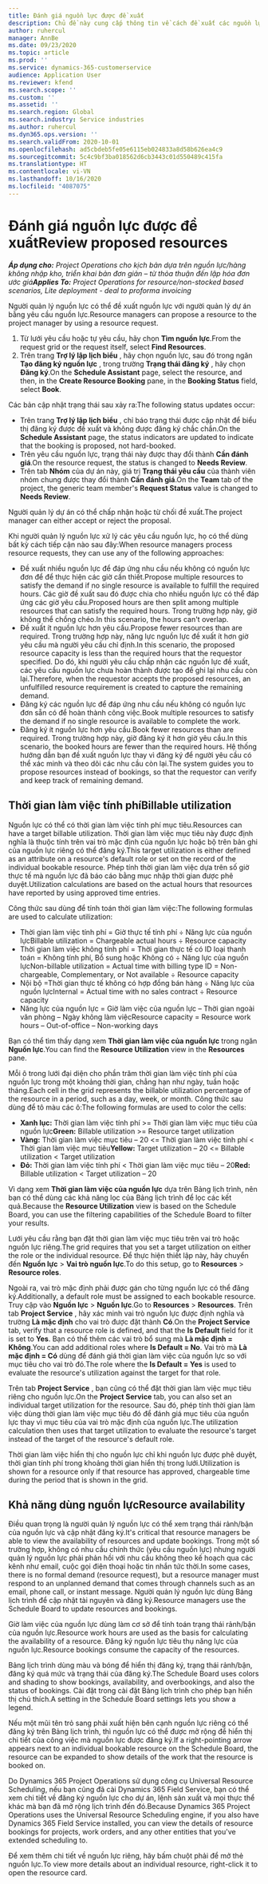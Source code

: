```yaml
---
title: Đánh giá nguồn lực được đề xuất
description: Chủ đề này cung cấp thông tin về cách đề xuất các nguồn lực dự án.
author: ruhercul
manager: AnnBe
ms.date: 09/23/2020
ms.topic: article
ms.prod: ''
ms.service: dynamics-365-customerservice
audience: Application User
ms.reviewer: kfend
ms.search.scope: ''
ms.custom: ''
ms.assetid: ''
ms.search.region: Global
ms.search.industry: Service industries
ms.author: ruhercul
ms.dyn365.ops.version: ''
ms.search.validFrom: 2020-10-01
ms.openlocfilehash: ad5cbdeb5fe05e6115eb024833a8d58b626ea4c9
ms.sourcegitcommit: 5c4c9bf3ba018562d6cb3443c01d550489c415fa
ms.translationtype: HT
ms.contentlocale: vi-VN
ms.lasthandoff: 10/16/2020
ms.locfileid: "4087075"
---
```

# <a name="review-proposed-resources"></a><span data-ttu-id="c2ffd-103">Đánh giá nguồn lực được đề xuất</span><span class="sxs-lookup"><span data-stu-id="c2ffd-103">Review proposed resources</span></span>

<span data-ttu-id="c2ffd-104">_**Áp dụng cho:** Project Operations cho kịch bản dựa trên nguồn lực/hàng không nhập kho, triển khai bản đơn giản – từ thỏa thuận đến lập hóa đơn ước giá_</span><span class="sxs-lookup"><span data-stu-id="c2ffd-104">_**Applies To:** Project Operations for resource/non-stocked based scenarios, Lite deployment - deal to proforma invoicing_</span></span>

<span data-ttu-id="c2ffd-105">Người quản lý nguồn lực có thể đề xuất nguồn lực với người quản lý dự án bằng yêu cầu nguồn lực.</span><span class="sxs-lookup"><span data-stu-id="c2ffd-105">Resource managers can propose a resource to the project manager by using a resource request.</span></span>

1. <span data-ttu-id="c2ffd-106">Từ lưới yêu cầu hoặc tự yêu cầu, hãy chọn **Tìm nguồn lực**.</span><span class="sxs-lookup"><span data-stu-id="c2ffd-106">From the request grid or the request itself, select **Find Resources**.</span></span>
2. <span data-ttu-id="c2ffd-107">Trên trang **Trợ lý lập lịch biểu** , hãy chọn nguồn lực, sau đó trong ngăn **Tạo đăng ký nguồn lực** , trong trường **Trạng thái đăng ký** , hãy chọn **Đăng ký**.</span><span class="sxs-lookup"><span data-stu-id="c2ffd-107">On the **Schedule Assistant** page, select the resource, and then, in the **Create Resource Booking** pane, in the **Booking Status** field, select **Book**.</span></span>

<span data-ttu-id="c2ffd-108">Các bản cập nhật trạng thái sau xảy ra:</span><span class="sxs-lookup"><span data-stu-id="c2ffd-108">The following status updates occur:</span></span>

- <span data-ttu-id="c2ffd-109">Trên trang **Trợ lý lập lịch biểu** , chỉ báo trạng thái được cập nhật để biểu thị đăng ký được đề xuất và không được đăng ký chắc chắn.</span><span class="sxs-lookup"><span data-stu-id="c2ffd-109">On the **Schedule Assistant** page, the status indicators are updated to indicate that the booking is proposed, not hard-booked.</span></span>
- <span data-ttu-id="c2ffd-110">Trên yêu cầu nguồn lực, trạng thái này được thay đổi thành **Cần đánh giá**.</span><span class="sxs-lookup"><span data-stu-id="c2ffd-110">On the resource request, the status is changed to **Needs Review**.</span></span>
- <span data-ttu-id="c2ffd-111">Trên tab **Nhóm** của dự án này, giá trị **Trạng thái yêu cầu** của thành viên nhóm chung được thay đổi thành **Cần đánh giá**.</span><span class="sxs-lookup"><span data-stu-id="c2ffd-111">On the **Team** tab of the project, the generic team member's **Request Status** value is changed to **Needs Review**.</span></span>

<span data-ttu-id="c2ffd-112">Người quản lý dự án có thể chấp nhận hoặc từ chối đề xuất.</span><span class="sxs-lookup"><span data-stu-id="c2ffd-112">The project manager can either accept or reject the proposal.</span></span>

<span data-ttu-id="c2ffd-113">Khi người quản lý nguồn lực xử lý các yêu cầu nguồn lực, họ có thể dùng bất kỳ cách tiếp cận nào sau đây:</span><span class="sxs-lookup"><span data-stu-id="c2ffd-113">When resource managers process resource requests, they can use any of the following approaches:</span></span>

- <span data-ttu-id="c2ffd-114">Đề xuất nhiều nguồn lực để đáp ứng nhu cầu nếu không có nguồn lực đơn để để thực hiện các giờ cần thiết.</span><span class="sxs-lookup"><span data-stu-id="c2ffd-114">Propose multiple resources to satisfy the demand if no single resource is available to fulfill the required hours.</span></span> <span data-ttu-id="c2ffd-115">Các giờ đề xuất sau đó được chia cho nhiều nguồn lực có thể đáp ứng các giờ yêu cầu.</span><span class="sxs-lookup"><span data-stu-id="c2ffd-115">Proposed hours are then split among multiple resources that can satisfy the required hours.</span></span> <span data-ttu-id="c2ffd-116">Trong trường hợp này, giờ không thể chồng chéo.</span><span class="sxs-lookup"><span data-stu-id="c2ffd-116">In this scenario, the hours can't overlap.</span></span>
- <span data-ttu-id="c2ffd-117">Đề xuất ít nguồn lực hơn yêu cầu.</span><span class="sxs-lookup"><span data-stu-id="c2ffd-117">Propose fewer resources than are required.</span></span> <span data-ttu-id="c2ffd-118">Trong trường hợp này, năng lực nguồn lực đề xuất ít hơn giờ yêu cầu mà người yêu cầu chỉ định.</span><span class="sxs-lookup"><span data-stu-id="c2ffd-118">In this scenario, the proposed resource capacity is less than the required hours that the requestor specified.</span></span> <span data-ttu-id="c2ffd-119">Do đó, khi người yêu cầu chấp nhận các nguồn lực đề xuất, các yêu cầu nguồn lực chưa hoàn thành được tạo để ghi lại nhu cầu còn lại.</span><span class="sxs-lookup"><span data-stu-id="c2ffd-119">Therefore, when the requestor accepts the proposed resources, an unfulfilled resource requirement is created to capture the remaining demand.</span></span>
- <span data-ttu-id="c2ffd-120">Đăng ký các nguồn lực để đáp ứng nhu cầu nếu không có nguồn lực đơn sẵn có để hoàn thành công việc.</span><span class="sxs-lookup"><span data-stu-id="c2ffd-120">Book multiple resources to satisfy the demand if no single resource is available to complete the work.</span></span>
- <span data-ttu-id="c2ffd-121">Đăng ký ít nguồn lực hơn yêu cầu.</span><span class="sxs-lookup"><span data-stu-id="c2ffd-121">Book fewer resources than are required.</span></span> <span data-ttu-id="c2ffd-122">Trong trường hợp này, giờ đăng ký ít hơn giờ yêu cầu.</span><span class="sxs-lookup"><span data-stu-id="c2ffd-122">In this scenario, the booked hours are fewer than the required hours.</span></span> <span data-ttu-id="c2ffd-123">Hệ thống hướng dẫn bạn đề xuất nguồn lực thay vì đăng ký để người yêu cầu có thể xác minh và theo dõi các nhu cầu còn lại.</span><span class="sxs-lookup"><span data-stu-id="c2ffd-123">The system guides you to propose resources instead of bookings, so that the requestor can verify and keep track of remaining demand.</span></span>

## <a name="billable-utilization"></a><span data-ttu-id="c2ffd-124">Thời gian làm việc tính phí</span><span class="sxs-lookup"><span data-stu-id="c2ffd-124">Billable utilization</span></span>

<span data-ttu-id="c2ffd-125">Nguồn lực có thể có thời gian làm việc tính phí mục tiêu.</span><span class="sxs-lookup"><span data-stu-id="c2ffd-125">Resources can have a target billable utilization.</span></span> <span data-ttu-id="c2ffd-126">Thời gian làm việc mục tiêu này được định nghĩa là thuộc tính trên vai trò mặc định của nguồn lực hoặc bộ trên bản ghi của nguồn lực riêng có thể đăng ký.</span><span class="sxs-lookup"><span data-stu-id="c2ffd-126">This target utilization is either defined as an attribute on a resource's default role or set on the record of the individual bookable resource.</span></span> <span data-ttu-id="c2ffd-127">Phép tính thời gian làm việc dựa trên số giờ thực tế mà nguồn lực đã báo cáo bằng mục nhập thời gian được phê duyệt.</span><span class="sxs-lookup"><span data-stu-id="c2ffd-127">Utilization calculations are based on the actual hours that resources have reported by using approved time entries.</span></span>

<span data-ttu-id="c2ffd-128">Công thức sau dùng để tính toán thời gian làm việc:</span><span class="sxs-lookup"><span data-stu-id="c2ffd-128">The following formulas are used to calculate utilization:</span></span>

- <span data-ttu-id="c2ffd-129">Thời gian làm việc tính phí = Giờ thực tế tính phí ÷ Năng lực của nguồn lực</span><span class="sxs-lookup"><span data-stu-id="c2ffd-129">Billable utilization = Chargeable actual hours ÷ Resource capacity</span></span>
- <span data-ttu-id="c2ffd-130">Thời gian làm việc không tính phí = Thời gian thực tế có ID loại thanh toán = Không tính phí, Bổ sung hoặc Không có ÷ Năng lực của nguồn lực</span><span class="sxs-lookup"><span data-stu-id="c2ffd-130">Non-billable utilization = Actual time with billing type ID = Non-chargeable, Complementary, or Not available ÷ Resource capacity</span></span>
- <span data-ttu-id="c2ffd-131">Nội bộ =Thời gian thực tế không có hợp đồng bán hàng ÷ Năng lực của nguồn lực</span><span class="sxs-lookup"><span data-stu-id="c2ffd-131">Internal = Actual time with no sales contract ÷ Resource capacity</span></span>
- <span data-ttu-id="c2ffd-132">Năng lực của nguồn lực = Giờ làm việc của nguồn lực – Thời gian ngoài văn phòng – Ngày không làm việc</span><span class="sxs-lookup"><span data-stu-id="c2ffd-132">Resource capacity = Resource work hours – Out-of-office – Non-working days</span></span>

<span data-ttu-id="c2ffd-133">Bạn có thể tìm thấy dạng xem **Thời gian làm việc của nguồn lực** trong ngăn **Nguồn lực**.</span><span class="sxs-lookup"><span data-stu-id="c2ffd-133">You can find the **Resource Utilization** view in the **Resources** pane.</span></span>

<span data-ttu-id="c2ffd-134">Mỗi ô trong lưới đại diện cho phần trăm thời gian làm việc tính phí của nguồn lực trong một khoảng thời gian, chẳng hạn như ngày, tuần hoặc tháng.</span><span class="sxs-lookup"><span data-stu-id="c2ffd-134">Each cell in the grid represents the billable utilization percentage of the resource in a period, such as a day, week, or month.</span></span> <span data-ttu-id="c2ffd-135">Công thức sau dùng để tô màu các ô:</span><span class="sxs-lookup"><span data-stu-id="c2ffd-135">The following formulas are used to color the cells:</span></span>

- <span data-ttu-id="c2ffd-136">**Xanh lục:** Thời gian làm việc tính phí \>= Thời gian làm việc mục tiêu của nguồn lực</span><span class="sxs-lookup"><span data-stu-id="c2ffd-136">**Green:** Billable utilization \>= Resource target utilization</span></span>
- <span data-ttu-id="c2ffd-137">**Vàng:** Thời gian làm việc mục tiêu – 20 \<= Thời gian làm việc tính phí \< Thời gian làm việc mục tiêu</span><span class="sxs-lookup"><span data-stu-id="c2ffd-137">**Yellow:** Target utilization – 20 \<= Billable utilization \< Target utilization</span></span>
- <span data-ttu-id="c2ffd-138">**Đỏ:** Thời gian làm việc tính phí \< Thời gian làm việc mục tiêu – 20</span><span class="sxs-lookup"><span data-stu-id="c2ffd-138">**Red:** Billable utilization \< Target utilization – 20</span></span>

<span data-ttu-id="c2ffd-139">Vì dạng xem **Thời gian làm việc của nguồn lực** dựa trên Bảng lịch trình, nên bạn có thể dùng các khả năng lọc của Bảng lịch trình để lọc các kết quả.</span><span class="sxs-lookup"><span data-stu-id="c2ffd-139">Because the **Resource Utilization** view is based on the Schedule Board, you can use the filtering capabilities of the Schedule Board to filter your results.</span></span>

<span data-ttu-id="c2ffd-140">Lưới yêu cầu rằng bạn đặt thời gian làm việc mục tiêu trên vai trò hoặc nguồn lực riêng.</span><span class="sxs-lookup"><span data-stu-id="c2ffd-140">The grid requires that you set a target utilization on either the role or the individual resource.</span></span> <span data-ttu-id="c2ffd-141">Để thực hiện thiết lập này, hãy chuyển đến **Nguồn lực** \> **Vai trò nguồn lực**.</span><span class="sxs-lookup"><span data-stu-id="c2ffd-141">To do this setup, go to **Resources** \> **Resource roles**.</span></span>

<span data-ttu-id="c2ffd-142">Ngoài ra, vai trò mặc định phải được gán cho từng nguồn lực có thể đăng ký.</span><span class="sxs-lookup"><span data-stu-id="c2ffd-142">Additionally, a default role must be assigned to each bookable resource.</span></span> <span data-ttu-id="c2ffd-143">Truy cập vào **Nguồn lực** \> **Nguồn lực**.</span><span class="sxs-lookup"><span data-stu-id="c2ffd-143">Go to **Resources** \> **Resources**.</span></span> <span data-ttu-id="c2ffd-144">Trên tab **Project Service** , hãy xác minh vai trò nguồn lực được định nghĩa và trường **Là mặc định** cho vai trò được đặt thành **Có**.</span><span class="sxs-lookup"><span data-stu-id="c2ffd-144">On the **Project Service** tab, verify that a resource role is defined, and that the **Is Default** field for it is set to **Yes**.</span></span> <span data-ttu-id="c2ffd-145">Bạn có thể thêm các vai trò bổ sung mà **Là mặc định = Không**.</span><span class="sxs-lookup"><span data-stu-id="c2ffd-145">You can add additional roles where **Is Default = No**.</span></span> <span data-ttu-id="c2ffd-146">Vai trò mà **Là mặc định = Có** dùng để đánh giá thời gian làm việc của nguồn lực so với mục tiêu cho vai trò đó.</span><span class="sxs-lookup"><span data-stu-id="c2ffd-146">The role where the **Is Default = Yes** is used to evaluate the resource's utilization against the target for that role.</span></span>

<span data-ttu-id="c2ffd-147">Trên tab **Project Service** , bạn cũng có thể đặt thời gian làm việc mục tiêu riêng cho nguồn lực.</span><span class="sxs-lookup"><span data-stu-id="c2ffd-147">On the **Project Service** tab, you can also set an individual target utilization for the resource.</span></span> <span data-ttu-id="c2ffd-148">Sau đó, phép tính thời gian làm việc dùng thời gian làm việc mục tiêu đó để đánh giá mục tiêu của nguồn lực thay vì mục tiêu của vai trò mặc định của nguồn lực.</span><span class="sxs-lookup"><span data-stu-id="c2ffd-148">The utilization calculation then uses that target utilization to evaluate the resource's target instead of the target of the resource's default role.</span></span>

<span data-ttu-id="c2ffd-149">Thời gian làm việc hiển thị cho nguồn lực chỉ khi nguồn lực được phê duyệt, thời gian tính phí trong khoảng thời gian hiển thị trong lưới.</span><span class="sxs-lookup"><span data-stu-id="c2ffd-149">Utilization is shown for a resource only if that resource has approved, chargeable time during the period that is shown in the grid.</span></span>

## <a name="resource-availability"></a><span data-ttu-id="c2ffd-150">Khả năng dùng nguồn lực</span><span class="sxs-lookup"><span data-stu-id="c2ffd-150">Resource availability</span></span>

<span data-ttu-id="c2ffd-151">Điều quan trọng là người quản lý nguồn lực có thể xem trạng thái rảnh/bận của nguồn lực và cập nhật đăng ký.</span><span class="sxs-lookup"><span data-stu-id="c2ffd-151">It's critical that resource managers be able to view the availability of resources and update bookings.</span></span> <span data-ttu-id="c2ffd-152">Trong một số trường hợp, không có nhu cầu chính thức (yêu cầu nguồn lực) nhưng người quản lý nguồn lực phải phản hồi với nhu cầu không theo kế hoạch qua các kênh như email, cuộc gọi điện thoại hoặc tin nhắn tức thời.</span><span class="sxs-lookup"><span data-stu-id="c2ffd-152">In some cases, there is no formal demand (resource request), but a resource manager must respond to an unplanned demand that comes through channels such as an email, phone call, or instant message.</span></span> <span data-ttu-id="c2ffd-153">Người quản lý nguồn lực dùng Bảng lịch trình để cập nhật tài nguyên và đăng ký.</span><span class="sxs-lookup"><span data-stu-id="c2ffd-153">Resource managers use the Schedule Board to update resources and bookings.</span></span>

<span data-ttu-id="c2ffd-154">Giờ làm việc của nguồn lực dùng làm cơ sở để tính toán trạng thái rảnh/bận của nguồn lực.</span><span class="sxs-lookup"><span data-stu-id="c2ffd-154">Resource work hours are used as the basis for calculating the availability of a resource.</span></span> <span data-ttu-id="c2ffd-155">Đăng ký nguồn lực tiêu thụ năng lực của nguồn lực.</span><span class="sxs-lookup"><span data-stu-id="c2ffd-155">Resource bookings consume the capacity of the resources.</span></span>

<span data-ttu-id="c2ffd-156">Bảng lịch trình dùng màu và bóng để hiển thị đăng ký, trạng thái rảnh/bận, đăng ký quá mức và trạng thái của đăng ký.</span><span class="sxs-lookup"><span data-stu-id="c2ffd-156">The Schedule Board uses colors and shading to show bookings, availability, and overbookings, and also the status of bookings.</span></span> <span data-ttu-id="c2ffd-157">Cài đặt trong cài đặt Bảng lịch trình cho phép bạn hiển thị chú thích.</span><span class="sxs-lookup"><span data-stu-id="c2ffd-157">A setting in the Schedule Board settings lets you show a legend.</span></span>

<span data-ttu-id="c2ffd-158">Nếu một mũi tên trỏ sang phải xuất hiện bên cạnh nguồn lực riêng có thể đăng ký trên Bảng lịch trình, thì nguồn lực có thể được mở rộng để hiển thị chi tiết của công việc mà nguồn lực được đăng ký.</span><span class="sxs-lookup"><span data-stu-id="c2ffd-158">If a right-pointing arrow appears next to an individual bookable resource on the Schedule Board, the resource can be expanded to show details of the work that the resource is booked on.</span></span>

<span data-ttu-id="c2ffd-159">Do Dynamics 365 Project Operations sử dụng công cụ Universal Resource Scheduling, nếu bạn cũng đã cài Dynamics 365 Field Service, bạn có thể xem chi tiết về đăng ký nguồn lực cho dự án, lệnh sản xuất và mọi thực thể khác mà bạn đã mở rộng lịch trình đến đó.</span><span class="sxs-lookup"><span data-stu-id="c2ffd-159">Because Dynamics 365 Project Operations uses the Universal Resource Scheduling engine, if you also have Dynamics 365 Field Service installed, you can view the details of resource bookings for projects, work orders, and any other entities that you've extended scheduling to.</span></span>

<span data-ttu-id="c2ffd-160">Để xem thêm chi tiết về nguồn lực riêng, hãy bấm chuột phải để mở thẻ nguồn lực.</span><span class="sxs-lookup"><span data-stu-id="c2ffd-160">To view more details about an individual resource, right-click it to open the resource card.</span></span>

